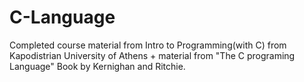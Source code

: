# C-Language
Completed course material from Intro to Programming(with C) from Kapodistrian University of Athens + material from "The C programing Language" Book by Kernighan and Ritchie.

